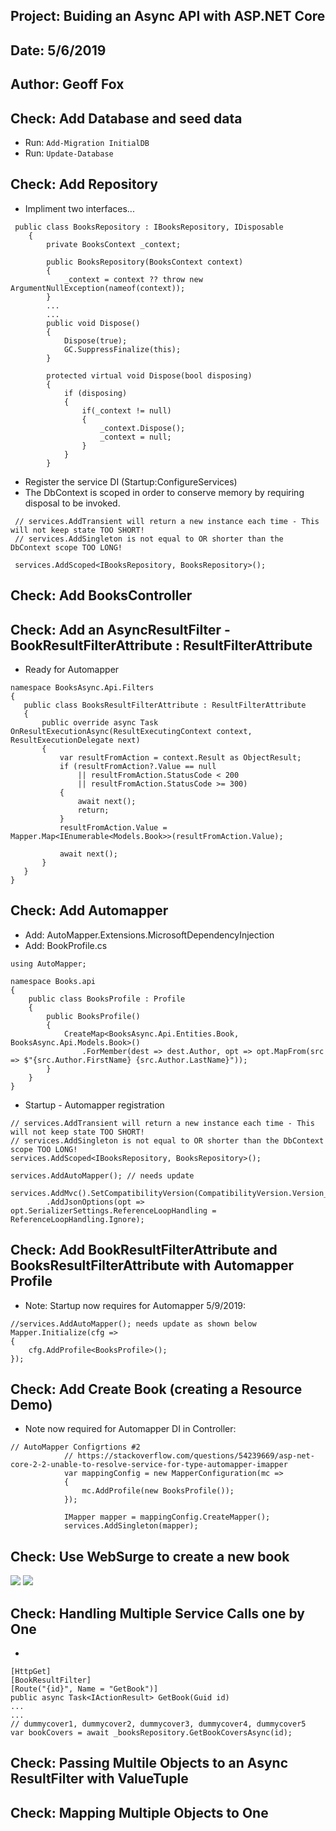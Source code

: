 ## Project: Buiding an Async API with ASP.NET Core
## Date: 5/6/2019
## Author: Geoff Fox

## Check: Add Database and seed data
* Run: ```Add-Migration InitialDB ```
* Run: ```Update-Database ```

## Check: Add Repository
* Impliment two interfaces...
```
 public class BooksRepository : IBooksRepository, IDisposable
    {
        private BooksContext _context;

        public BooksRepository(BooksContext context)
        {
            _context = context ?? throw new ArgumentNullException(nameof(context));
        }
		...
		...
		public void Dispose()
        {
            Dispose(true);
            GC.SuppressFinalize(this);
        }

        protected virtual void Dispose(bool disposing)
        {
            if (disposing)
            {
                if(_context != null)
                {
                    _context.Dispose();
                    _context = null;
                }
            }
        }
```
* Register the service DI (Startup:ConfigureServices)
* The DbContext is scoped in order to conserve memory by requiring disposal to be invoked. 
```
 // services.AddTransient will return a new instance each time - This will not keep state TOO SHORT!
 // services.AddSingleton is not equal to OR shorter than the DbContext scope TOO LONG!
 
 services.AddScoped<IBooksRepository, BooksRepository>();
 ```
 ## Check: Add BooksController

 ## Check: Add an AsyncResultFilter - BookResultFilterAttribute : ResultFilterAttribute

 * Ready for Automapper
 ```
namespace BooksAsync.Api.Filters
{
    public class BooksResultFilterAttribute : ResultFilterAttribute
    {
        public override async Task OnResultExecutionAsync(ResultExecutingContext context, ResultExecutionDelegate next)
        {
            var resultFromAction = context.Result as ObjectResult;
            if (resultFromAction?.Value == null
                || resultFromAction.StatusCode < 200
                || resultFromAction.StatusCode >= 300)
            {
                await next();
                return;
            }
            resultFromAction.Value = Mapper.Map<IEnumerable<Models.Book>>(resultFromAction.Value);

            await next();
        }
    }
}
```
## Check: Add Automapper
* Add: AutoMapper.Extensions.MicrosoftDependencyInjection
* Add: BookProfile.cs
```
using AutoMapper;

namespace Books.api
{
    public class BooksProfile : Profile
    {
        public BooksProfile()
        {
            CreateMap<BooksAsync.Api.Entities.Book, BooksAsync.Api.Models.Book>()
                .ForMember(dest => dest.Author, opt => opt.MapFrom(src => $"{src.Author.FirstName} {src.Author.LastName}"));
        }
    }
}
```
* Startup -  Automapper registration
```
// services.AddTransient will return a new instance each time - This will not keep state TOO SHORT!
// services.AddSingleton is not equal to OR shorter than the DbContext scope TOO LONG!
services.AddScoped<IBooksRepository, BooksRepository>();

services.AddAutoMapper(); // needs update

services.AddMvc().SetCompatibilityVersion(CompatibilityVersion.Version_2_1)
        .AddJsonOptions(opt => opt.SerializerSettings.ReferenceLoopHandling = ReferenceLoopHandling.Ignore);

```
## Check: Add BookResultFilterAttribute and BooksResultFilterAttribute with Automapper Profile

* Note: Startup now requires for Automapper 5/9/2019:
```
//services.AddAutoMapper(); needs update as shown below
Mapper.Initialize(cfg =>
{
    cfg.AddProfile<BooksProfile>();
});
```
## Check: Add Create Book (creating a Resource Demo)

* Note now required for Automapper DI in Controller:
```
// AutoMapper Configrtions #2
            // https://stackoverflow.com/questions/54239669/asp-net-core-2-2-unable-to-resolve-service-for-type-automapper-imapper
            var mappingConfig = new MapperConfiguration(mc =>
            {
                mc.AddProfile(new BooksProfile());
            });

            IMapper mapper = mappingConfig.CreateMapper();
            services.AddSingleton(mapper);
```
## Check: Use WebSurge to create a new book

![](/BooksAsync.Api/Resources/WebSurge.png)
![](/BooksAsync.Api/Resources/WebSureSave.png)

## Check: Handling Multiple Service Calls one by One
*
```
[HttpGet]
[BookResultFilter]
[Route("{id}", Name = "GetBook")]
public async Task<IActionResult> GetBook(Guid id)
...
...
// dummycover1, dummycover2, dummycover3, dummycover4, dummycover5
var bookCovers = await _booksRepository.GetBookCoversAsync(id); 

```
## Check: Passing Multile Objects to an Async ResultFilter with ValueTuple

## Check: Mapping Multiple Objects to One

